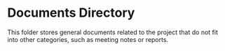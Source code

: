 # Documents Directory
This folder stores general documents related to the project that do not fit into other categories, such as meeting notes or reports.


